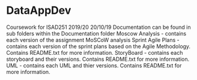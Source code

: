 # DataAppDev
Coursework for ISAD251 2019/20
20/10/19 Documentation can be found in sub folders within the Documentation folder
			Moscow Analysis - contains each version of the assignment MoSCoW analysis
			Sprint Agile Plans - contains each version of the sprint plans based on the Agile Methodology. Contains README.txt for more information.
			StoryBoard - contains each storyboard and their versions. Contains README.txt for more information.
			UML - contains each UML and thier versions. Contains README.txt for more information.